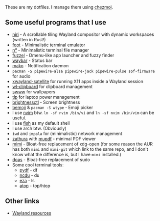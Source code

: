 These are my dotfiles. I manage them using [chezmoi](https://www.chezmoi.io/).

## Some useful programs that I use
- [niri](https://github.com/YaLTeR/niri) - A scrollable tiling Wayland compositor with dynamic workspaces (written in Rust!)
- [foot](https://codeberg.org/dnkl/foot) - Minimalistic terminal emulator
- [n³](https://github.com/jarun/nnn) - Minimalistic terminal file manager
- [fuzzel](https://codeberg.org/dnkl/fuzzel) - Dmenu-like app launcher and fuzzy finder
- [waybar](https://github.com/Alexays/Waybar) - Status bar
- [mako](https://mako-project.org) - Notification daemon
- `pacman -S pipewire-alsa pipewire-jack pipewire-pulse sof-firmware` for audio
- [xwayland-satellite](https://github.com/Supreeeme/xwayland-satellite) for running X11 apps inside a Wayland session
- [wl-clipboard](https://github.com/bugaevc/wl-clipboard) for clipboard management
- [swww](https://github.com/LGFae/swww) for wallpapers
- [tlp](https://linrunner.de/en/tlp/tlp.html) for laptop power management
- [brightnessctl](https://github.com/Hummer12007/brightnessctl) - Screen brightness
- [bemoji](https://github.com/marty-oehme/bemoji) & `pacman -S wtype` - Emoji picker
- I use [nvim](https://neovim.io) btw. `ln -sf nvim /bin/vi` and `ln -sf nvim /bin/vim` can be useful.
- I use [fish](https://fishshell.com/) as my default shell
- I use arch btw. (Obviously)
- `iwd` and `impala` for (minimalistic) network management
- [zathura](https://pwmt.org/projects/zathura/) with [mupdf](https://pwmt.org/projects/zathura-pdf-mupdf/) - minimal PDF viewer
- [mimi](https://github.com/BachoSeven/mimi) - Bloat-free replacement of xdg-open (for some reason the AUR has both `mimi` and `mimi-git` which link to the same repo, and I don't know what the difference is, but I have `mimi` installed.)
- [doas](https://archlinux.org/packages/extra/x86_64/opendoas) - Bloat-free replacement of sudo
- Some cool terminal tools:
    - [pydf](http://kassiopeia.juls.savba.sk/~garabik/software/pydf/) - df
    - [ncdu](https://dev.yorhel.nl/ncdu) - du
    - [eza](https://github.com/eza-community/eza) - ls
    - [atop](https://www.atoptool.nl/) - top/htop

## Other links
- [Wayland resources](https://github.com/rcalixte/awesome-wayland)
